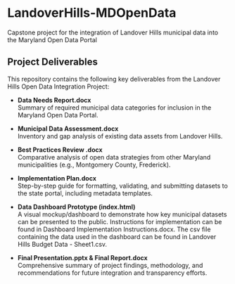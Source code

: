 # LandoverHills-MDOpenData
Capstone project for the integration of Landover Hills municipal data into the Maryland Open Data Portal

## Project Deliverables

This repository contains the following key deliverables from the Landover Hills Open Data Integration Project:

- **Data Needs Report.docx**  
  Summary of required municipal data categories for inclusion in the Maryland Open Data Portal.

- **Municipal Data Assessment.docx**  
  Inventory and gap analysis of existing data assets from Landover Hills.

- **Best Practices Review .docx**  
  Comparative analysis of open data strategies from other Maryland municipalities (e.g., Montgomery County, Frederick).

- **Implementation Plan.docx**  
  Step-by-step guide for formatting, validating, and submitting datasets to the state portal, including metadata templates.

- **Data Dashboard Prototype (index.html)**  
  A visual mockup/dashboard to demonstrate how key municipal datasets can be presented to the public. Instructions for implementation can be found in Dashboard Implementation Instructions.docx. The csv file containing the data used in the dashboard can be found in Landover Hills Budget Data - Sheet1.csv.

- **Final Presentation.pptx & Final Report.docx**  
  Comprehensive summary of project findings, methodology, and recommendations for future integration and transparency efforts.

